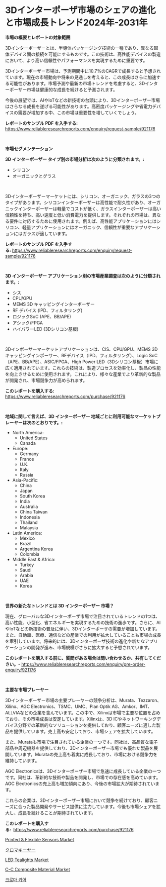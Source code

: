 <p><h1>3Dインターポーザ市場のシェアの進化と市場成長トレンド2024年-2031年</h1></p><p><strong>市場の概要とレポートの対象範囲</strong></p>
<p><p>3Dインターポーザーとは、半導体パッケージング技術の一種であり、異なる固体デバイス間の接続を可能にするものです。この技術は、高性能デバイスの製造において、より高い信頼性やパフォーマンスを実現するために重要です。</p><p>3Dインターポーザー市場は、予測期間中に10.7%のCAGRで成長すると予想されています。現在の市場動向や将来の見通しを考えると、この成長はさらに加速する可能性があります。市場予測や最新の市場トレンドを考慮すると、3Dインターポーザー市場は健康的な成長を続けると予測されます。</p><p>今後の展望では、AIやIoTなどの新技術の台頭により、3Dインターポーザー市場はさらなる成長を遂げる可能性があります。高密度パッケージングや省電力デバイスの需要が増加する中、この市場は重要性を増していくでしょう。</p></p>
<p><strong>レポートのサンプル PDF を入手する:</strong> <a href="https://www.reliableresearchreports.com/enquiry/request-sample/921176">https://www.reliableresearchreports.com/enquiry/request-sample/921176</a></p>
<p>&nbsp;</p>
<p><strong>市場セグメンテーション</strong></p>
<p><strong>3D インターポーザー タイプ別の市場分析は次のように分類されます。:</strong></p>
<p><ul><li>シリコン</li><li>オーガニックとグラス</li></ul></p>
<p>&nbsp;</p>
<p><p>3Dインターポーザーマーケットには、シリコン、オーガニック、ガラスの3つのタイプがあります。シリコンインターポーザーは高性能で耐久性があり、オーガニックインターポーザーは軽量でコストが低く、ガラスインターポーザーは高い信頼性を持ち、高い速度と低い消費電力を提供します。それぞれの市場は、異なる要件に対応するために使用されます。例えば、高性能アプリケーションにはシリコン、軽量アプリケーションにはオーガニック、信頼性が重要なアプリケーションにはガラスが適しています。</p></p>
<p><strong>レポートのサンプル PDF を入手する:</strong>&nbsp;<a href="https://www.reliableresearchreports.com/enquiry/request-sample/921176">https://www.reliableresearchreports.com/enquiry/request-sample/921176</a></p>
<p>&nbsp;</p>
<p><strong> 3D インターポーザー アプリケーション別の市場産業調査は次のように分類されます。:</strong></p>
<p><ul><li>シス</li><li>CPU/GPU</li><li>MEMS 3D キャッピングインターポーザー</li><li>RF デバイス (IPD、フィルタリング)</li><li>ロジックSoC (APE、BB/APE)</li><li>アシック/FPGA</li><li>ハイパワーLED (3Dシリコン基板)</li></ul></p>
<p>&nbsp;</p>
<p><p>3Dインポーサーマーケットアプリケーションは、CIS、CPU/GPU、MEMS 3Dキャッピングインポーサー、RFデバイス（IPD、フィルタリング）、Logic SoC（APE、BB/APE）、ASIC/FPGA、High Power LED（3Dシリコン基板）市場に広く適用されています。これらの技術は、製造プロセスを効率化し、製品の性能を向上させるために使用されます。これにより、様々な産業でより革新的な製品が開発され、市場競争力が高められます。</p></p>
<p><strong>このレポートを購入する:</strong>&nbsp; <a href="https://www.reliableresearchreports.com/purchase/921176">https://www.reliableresearchreports.com/purchase/921176</a></p>
<p>&nbsp;</p>
<p><strong>地域に関して言えば、3D インターポーザー 地域ごとに利用可能なマーケットプレーヤーは次のとおりです。:</strong></p>
<p><ul>
    <li>
        North America:
        <ul>
            <li>United States</li>
            <li>Canada</li>
        </ul>
    </li>
    <li>
        Europe:
        <ul>
            <li>Germany</li>
            <li>France</li>
            <li>U.K.</li>
            <li>Italy</li>
            <li>Russia</li>
        </ul>
    </li>
    <li>
        Asia-Pacific:
        <ul>
            <li>China</li>
            <li>Japan</li>
            <li>South Korea</li>
            <li>India</li>
            <li>Australia</li>
            <li>China Taiwan</li>
            <li>Indonesia</li>
            <li>Thailand</li>
            <li>Malaysia</li>
        </ul>
    </li>
    <li>
        Latin America:
        <ul>
            <li>Mexico</li>
            <li>Brazil</li>
            <li>Argentina Korea</li>
            <li>Colombia</li>
        </ul>
    </li>
    <li>
        Middle East & Africa:
        <ul>
            <li>Turkey</li>
            <li>Saudi</li>
            <li>Arabia</li>
            <li>UAE</li>
            <li>Korea</li>
        </ul>
    </li>
    </ul></p>
<p>&nbsp;</p>
<p><strong>世界の新たなトレンドとは 3D インターポーザー 市場？</strong></p>
<p><p>現在、グローバルな3Dインターポーザ市場で注目されているトレンドの1つは、高い性能、小型化、省エネルギーを実現するための技術の進歩です。さらに、AIやIoTなどの新技術の普及に伴い、3Dインターポーザの需要が増加しています。また、自動車、医療、通信などの産業での利用が拡大していることも市場の成長を牽引しています。将来的には、3Dインターポーザ技術の進化や新たなアプリケーションの開発が進み、市場規模がさらに拡大すると予想されています。</p></p>
<p><strong>このレポートを購入する前に、質問がある場合は問い合わせるか、共有してください。</strong>- <a href="https://www.reliableresearchreports.com/enquiry/pre-order-enquiry/921176">https://www.reliableresearchreports.com/enquiry/pre-order-enquiry/921176</a></p>
<p>&nbsp;</p>
<p><strong>主要な市場プレーヤー</strong></p>
<p><p>3Dインターポーザー市場の主要プレーヤーの競争分析は、Murata、Tezzaron、Xilinx、AGC Electronics、TSMC、UMC、Plan Optik AG、Amkor、IMT、ALLVIAなどの企業を含んでいます。この中で、Xilinxは市場で主要な位置を占めており、その市場成長は安定しています。Xilinxは、3D ICやネットワーキングデバイス分野での革新的なソリューションを提供しており、顧客ニーズに適した製品を提供しています。売上高も安定しており、市場シェアを拡大しています。</p><p>また、Murataも市場で注目されている企業の一つです。同社は、高品質な電子部品や周辺機器を提供しており、3Dインターポーザー市場でも優れた製品を展開しています。Murataの売上高も着実に成長しており、市場における競争力を維持しています。</p><p>AGC Electronicsは、3Dインターポーザー市場で急速に成長している企業の一つです。同社は、革新的な技術や製品を開発し、市場での存在感を高めています。AGC Electronicsの売上高も増加傾向にあり、今後の市場拡大が期待されています。</p><p>これらの企業は、3Dインターポーザー市場において競争を続けており、顧客ニーズに合った製品開発やサービス提供に注力しています。今後も市場シェアを拡大し、成長を続けることが期待されています。</p></p>
<p><strong>このレポートを購入する:</strong>&nbsp;&nbsp;<a href="https://www.reliableresearchreports.com/purchase/921176">https://www.reliableresearchreports.com/purchase/921176</a></p>
<p><p><a href="https://github.com/jhcraigie/Market-Research-Report-List-2/blob/main/printed-flexible-sensors-market.md">Printed & Flexible Sensors Market</a></p><p><a href="https://github.com/lababdou/Market-Research-Report-List-2/blob/main/7347894182044.md">クロマキーヤー</a></p><p><a href="https://issuu.com/reportprime-2/docs/led-tealights-market-size-2030.pptx">LED Tealights Market</a></p><p><a href="https://issuu.com/reportprime-2/docs/c-c-composite-material-market-size-2030.pptx">C-C Composite Material Market</a></p><p><a href="https://github.com/laholand/Market-Research-Report-List-2/blob/main/6090352182039.md">크로마 키어</a></p></p>